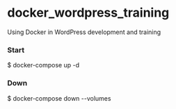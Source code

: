 # docker_wordpress_training
Using Docker in WordPress development and training

### Start
$ docker-compose up -d

### Down
$ docker-compose down --volumes

